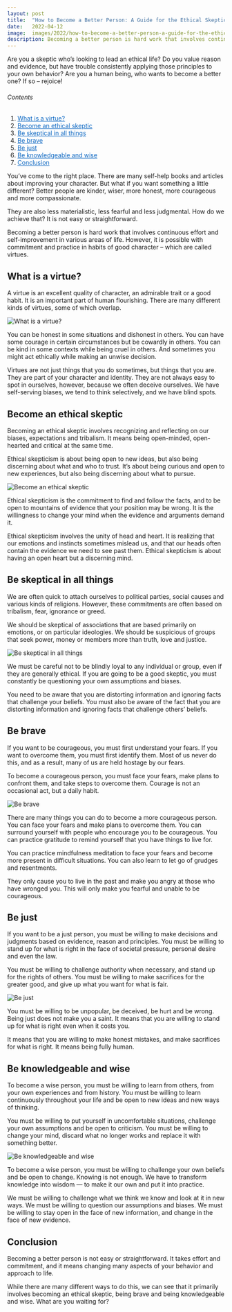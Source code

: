 ```yaml
---
layout: post
title:  "How to Become a Better Person: A Guide for the Ethical Skeptic"
date:   2022-04-12
image:  images/2022/how-to-become-a-better-person-a-guide-for-the-ethical-skeptic.jpg
description: Becoming a better person is hard work that involves continuous effort and self-improvement in various areas of life.
---
```



Are you a skeptic who’s looking to lead an ethical life? Do you value reason and evidence, but have trouble consistently applying those principles to your own behavior? Are you a human being, who wants to become a better one? If so – rejoice!

<h6>Contents</h6>

<ol>
  <li><a href="#go1" style="color: #0A66C2"> What is a virtue? </a></li>
  <li><a href="#go2" style="color: #0A66C2"> Become an ethical skeptic </a></li>
  <li><a href="#go3" style="color: #0A66C2"> Be skeptical in all things </a></li>
  <li><a href="#go4" style="color: #0A66C2"> Be brave </a></li>
  <li><a href="#go5" style="color: #0A66C2"> Be just </a></li>
  <li><a href="#go6" style="color: #0A66C2"> Be knowledgeable and wise </a></li>
  <li><a href="#go7" style="color: #0A66C2"> Conclusion </a></li>
</ol> 

You’ve come to the right place. There are many self-help books and articles about improving your character. But what if you want something a little different? Better people are kinder, wiser, more honest, more courageous and more compassionate.

They are also less materialistic, less fearful and less judgmental. How do we achieve that? It is not easy or straightforward.

Becoming a better person is hard work that involves continuous effort and self-improvement in various areas of life. However, it is possible with commitment and practice in habits of good character – which are called virtues.

<a id="go1"> </a>
## What is a virtue? ##

A virtue is an excellent quality of character, an admirable trait or a good habit. It is an important part of human flourishing. There are many different kinds of virtues, some of which overlap.

![What is a virtue?](/images/2022/04/12/what-is-a-virtue.jpg)

You can be honest in some situations and dishonest in others. You can have some courage in certain circumstances but be cowardly in others. You can be kind in some contexts while being cruel in others. And sometimes you might act ethically while making an unwise decision.

Virtues are not just things that you do sometimes, but things that you are. They are part of your character and identity. They are not always easy to spot in ourselves, however, because we often deceive ourselves. We have self-serving biases, we tend to think selectively, and we have blind spots.

<a id="go2"> </a>
## Become an ethical skeptic ##

Becoming an ethical skeptic involves recognizing and reflecting on our biases, expectations and tribalism. It means being open-minded, open-hearted and critical at the same time.

Ethical skepticism is about being open to new ideas, but also being discerning about what and who to trust. It’s about being curious and open to new experiences, but also being discerning about what to pursue.

![Become an ethical skeptic](/images/2022/04/12/become-an-ethical-skeptic.jpg)

Ethical skepticism is the commitment to find and follow the facts, and to be open to mountains of evidence that your position may be wrong. It is the willingness to change your mind when the evidence and arguments demand it.

Ethical skepticism involves the unity of head and heart. It is realizing that our emotions and instincts sometimes mislead us, and that our heads often contain the evidence we need to see past them. Ethical skepticism is about having an open heart but a discerning mind.

<a id="go3"> </a>
## Be skeptical in all things ##

We are often quick to attach ourselves to political parties, social causes and various kinds of religions. However, these commitments are often based on tribalism, fear, ignorance or greed.

We should be skeptical of associations that are based primarily on emotions, or on particular ideologies. We should be suspicious of groups that seek power, money or members more than truth, love and justice.

![Be skeptical in all things](/images/2022/04/12/be-skeptical-in-all-things.jpg)

We must be careful not to be blindly loyal to any individual or group, even if they are generally ethical. If you are going to be a good skeptic, you must constantly be questioning your own assumptions and biases.

You need to be aware that you are distorting information and ignoring facts that challenge your beliefs. You must also be aware of the fact that you are distorting information and ignoring facts that challenge others’ beliefs.

<a id="go4"> </a>
## Be brave ##

If you want to be courageous, you must first understand your fears. If you want to overcome them, you must first identify them. Most of us never do this, and as a result, many of us are held hostage by our fears.

To become a courageous person, you must face your fears, make plans to confront them, and take steps to overcome them. Courage is not an occasional act, but a daily habit.

![Be brave](/images/2022/04/12/be-brave.jpg)

There are many things you can do to become a more courageous person. You can face your fears and make plans to overcome them. You can surround yourself with people who encourage you to be courageous. You can practice gratitude to remind yourself that you have things to live for.

You can practice mindfulness meditation to face your fears and become more present in difficult situations. You can also learn to let go of grudges and resentments.

They only cause you to live in the past and make you angry at those who have wronged you. This will only make you fearful and unable to be courageous.

<a id="go5"> </a>
## Be just ##

If you want to be a just person, you must be willing to make decisions and judgments based on evidence, reason and principles. You must be willing to stand up for what is right in the face of societal pressure, personal desire and even the law.

You must be willing to challenge authority when necessary, and stand up for the rights of others. You must be willing to make sacrifices for the greater good, and give up what you want for what is fair.

![Be just](/images/2022/04/12/be-just.jpg)

You must be willing to be unpopular, be deceived, be hurt and be wrong. Being just does not make you a saint. It means that you are willing to stand up for what is right even when it costs you.

It means that you are willing to make honest mistakes, and make sacrifices for what is right. It means being fully human.

<a id="go6"> </a>
## Be knowledgeable and wise ##

To become a wise person, you must be willing to learn from others, from your own experiences and from history. You must be willing to learn continuously throughout your life and be open to new ideas and new ways of thinking.

You must be willing to put yourself in uncomfortable situations, challenge your own assumptions and be open to criticism. You must be willing to change your mind, discard what no longer works and replace it with something better.

![Be knowledgeable and wise](/images/2022/04/12/be-knowledgeable-and-wise.jpg)

To become a wise person, you must be willing to challenge your own beliefs and be open to change. Knowing is not enough. We have to transform knowledge into wisdom — to make it our own and put it into practice.

We must be willing to challenge what we think we know and look at it in new ways. We must be willing to question our assumptions and biases. We must be willing to stay open in the face of new information, and change in the face of new evidence.

<a id="go7"> </a>
## Conclusion ##

Becoming a better person is not easy or straightforward. It takes effort and commitment, and it means changing many aspects of your behavior and approach to life.

While there are many different ways to do this, we can see that it primarily involves becoming an ethical skeptic, being brave and being knowledgeable and wise. What are you waiting for?
